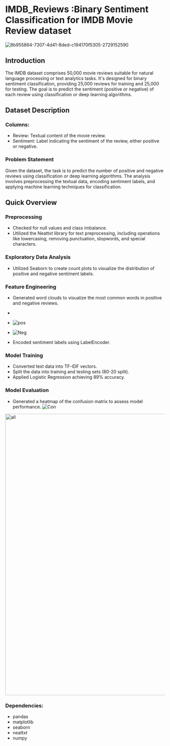 # IMDB_Reviews  :Binary Sentiment Classification for IMDB Movie Review dataset 
![8b955864-7307-4d41-8ded-c194170f5305-2729152590](https://github.com/Ard313/IMDB_Reviews/assets/122507060/70149068-4804-4a39-a489-118031c592ab)
## Introduction
The IMDB dataset comprises 50,000 movie reviews suitable for natural language processing or text analytics tasks. It's designed for binary sentiment classification, providing 25,000 reviews for training and 25,000 for testing. The goal is to predict the sentiment (positive or negative) of each review using classification or deep learning algorithms.

## Dataset Description
### Columns: 
- Review: Textual content of the movie review.
- Sentiment: Label indicating the sentiment of the review, either positive or negative.

### **Problem Statement**
Given the dataset, the task is to predict the number of positive and negative reviews using classification or deep learning algorithms. The analysis involves preprocessing the textual data, encoding sentiment labels, and applying machine learning techniques for classification.
## **Quick Overview**
### **Preprocessing**

- Checked for null values and class imbalance.
- Utilized the Neattxt library for text preprocessing, including operations like lowercasing, removing punctuation, stopwords, and special characters.

### **Exploratory Data Analysis**

- Utilized Seaborn to create count plots to visualize the distribution of positive and negative sentiment labels.

### **Feature Engineering**

- Generated word clouds to visualize the most common words in positive and negative reviews.
- 
- ![pos](https://github.com/Ard313/IMDB_Reviews/assets/122507060/4b58db29-46e9-432c-ab78-fe791f4a714d)
- ![Neg](https://github.com/Ard313/IMDB_Reviews/assets/122507060/6dd281d1-dfea-41c4-9b38-86500e77036d)

- Encoded sentiment labels using LabelEncoder.

### **Model Training**
- Converted text data into TF-IDF vectors.
- Split the data into training and testing sets (80-20 split).
- Applied Logistic Regression achieving 89% accuracy.

### **Model Evaluation**
- Generated a heatmap of the confusion matrix to assess model performance.
![Con](https://github.com/Ard313/IMDB_Reviews/assets/122507060/89e6ccff-586d-4d7d-9fa3-9697416b6761)
<img width="890" alt="all" src="https://github.com/Ard313/IMDB_Reviews/assets/122507060/2094ef7c-86ed-4dd1-9234-b145c3204d0c">

### **Dependencies**:
- pandas
- matplotlib
- seaborn
- neattxt
- numpy

